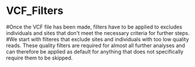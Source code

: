 # VCF_Filters

#Once the VCF file has been made, filters have to be applied to excludes individuals and sites that don't meet the necessary criteria for further steps.
#We start with filteres that exclude sites and individuals with too low quality reads. These quality filters are required for almost all further analyses and can therefore be applied as default for anything that does not specifically require them to be skipped.
